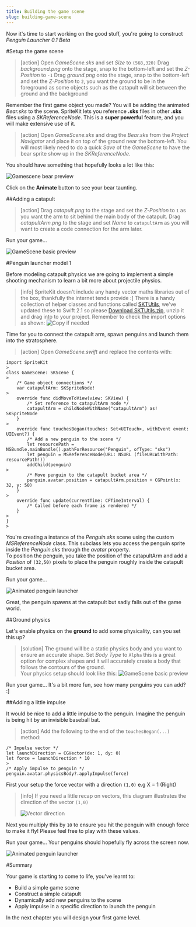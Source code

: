```yaml
---
title: Building the game scene
slug: building-game-scene
---
```


Now it's time to start working on the good stuff, you're going to construct *Penguin Launcher 0.1 Beta*

#Setup the game scene

> [action]
> Open *GameScene.sks* and set *Size* to `(568,320)`
> Drag *background.png* onto the stage, snap to the bottom-left and set the *Z-Position* to `-1`
> Drag *ground.png* onto the stage, snap to the bottom-left and set the *Z-Position* to `2`, you want the ground to be in the foreground as some objects such as the catapult will sit between the ground and the background
>

Remember the first game object you made? You will be adding the animated *Bear.sks* to the scene. SpriteKit lets you reference **.sks** files in other **.sks** files using a *SKReferenceNode*. This is a **super powerful** feature, and you will make extensive use of it.

> [action]
> Open *GameScene.sks* and drag the *Bear.sks* from the *Project Navigator* and place it on top of the ground near the bottom-left.
> You will most likely need to do a quick *Save* of the *GameScene* to have the bear sprite show up in the *SKReferenceNode*.

You should have something that hopefully looks a lot like this:

![Gamescene bear preview](../Tutorial-Images/xcode_spritekit_gamescene_preview.png)

Click on the **Animate** button to see your bear taunting.

##Adding a catapult

> [action]
> Drag *catapult.png* to the stage and set the *Z-Position* to `1` as you want the arm to sit behind the main body of the catapult.
> Drag *catapultArm.png* to the stage and set *Name* to `catapultArm` as you will want to create a code connection for the arm later.
>

Run your game...

![GameScene basic preview](../Tutorial-Images/animated_gamescene_preview.gif)

#Penguin launcher model 1

Before modeling catapult physics we are going to implement a simple shooting mechanism to learn a bit more about projectile physics.

> [info]
> SpriteKit doesn't include any handy vector maths libraries out of the box, thankfully the internet tends provide :]
> There is a handy collection of helper classes and functions called [SKTUtils](https://github.com/raywenderlich/SKTUtils), we've updated these to Swift 2.1 so please [Download SKTUtils.zip](https://github.com/MakeSchool-Tutorials/Peeved-Penguins-SpriteKit-Swift/raw/master/SKTUtils.zip), unzip it and drag into to your project.
> Remember to check the import options as shown:
> ![Copy if needed](../Tutorial-Images/xcode_copy_needed.png)
>

Time for you to connect the catapult arm, spawn penguins and launch them into the stratosphere.

> [action]
> Open *GameScene.swift* and replace the contents with:
>
```
import SpriteKit
>
class GameScene: SKScene {
>    
    /* Game object connections */
    var catapultArm: SKSpriteNode!
>    
    override func didMoveToView(view: SKView) {
        /* Set reference to catapultArm node */
        catapultArm = childNodeWithName("catapultArm") as! SKSpriteNode
    }
>    
    override func touchesBegan(touches: Set<UITouch>, withEvent event: UIEvent?) {
        /* Add a new penguin to the scene */
        let resourcePath = NSBundle.mainBundle().pathForResource("Penguin", ofType: "sks")
        let penguin = MSReferenceNode(URL: NSURL (fileURLWithPath: resourcePath!))
        addChild(penguin)
>        
        /* Move penguin to the catapult bucket area */
        penguin.avatar.position = catapultArm.position + CGPoint(x: 32, y: 50)
    }
>    
    override func update(currentTime: CFTimeInterval) {
        /* Called before each frame is rendered */
    }
>    
}
>
```
>

You're creating a instance of the *Penguin.sks* scene using the custom *MSReferenceNode* class. This subclass lets you access the penguin sprite inside the *Penguin.sks* through the *avatar* property.  
To position the penguin, you take the position of the catapultArm and add a *Position* of `(32,50)` pixels to place the penguin roughly inside the catapult bucket area.

Run your game...

![Animated penguin launcher](../Tutorial-Images/animated_gamescene_gravity.gif)

Great, the penguin spawns at the catapult but sadly falls out of the game world.

##Ground physics

Let's enable physics on the **ground** to add some physicality, can you set this up?

> [solution]
> The ground will be a static physics body and you want to ensure an accurate shape.
> Set *Body Type* to `Alpha` this is a great option for complex shapes and it will accurately create a body that follows the contours of the ground.  
> Your physics setup should look like this:
> ![GameScene basic preview](../Tutorial-Images/xcode_spritekit_ground_physics.png)
>

Run your game... It's a bit more fun, see how many penguins you can add? :]

##Adding a little impulse

It would be nice to add a little impulse to the penguin. Imagine the penguin is being hit by an invisible baseball bat.

> [action]
> Add the following to the end of the `touchesBegan(...)` method:
>
```
/* Impulse vector */
let launchDirection = CGVector(dx: 1, dy: 0)
let force = launchDirection * 10
>
/* Apply impulse to penguin */
penguin.avatar.physicsBody?.applyImpulse(force)
```
>

First your setup the force vector with a direction `(1,0)` e.g X = 1 (Right)

> [info]
> If you need a little recap on vectors, this diagram illustrates the direction of the vector `(1,0)`
>
> ![Vector direction](../Tutorial-Images/vector_impulse.gif)
>

Next you multiply this by `10` to ensure you hit the penguin with enough force to make it fly!
Please feel free to play with these values.

Run your game... Your penguins should hopefully fly across the screen now.

![Animated penguin launcher](../Tutorial-Images/animated_gamescene_launcher_force.gif)

#Summary

Your game is starting to come to life, you've learnt to:

- Build a simple game scene
- Construct a simple catapult
- Dynamically add new penguins to the scene
- Apply impulse in a specific direction to launch the penguin

In the next chapter you will design your first game level.
